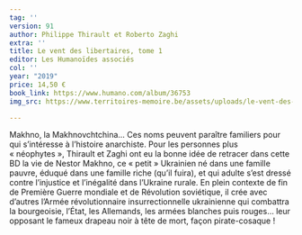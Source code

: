 ```yaml
---
tag: ''
version: 91
author: Philippe Thirault et Roberto Zaghi
extra: ''
title: Le vent des libertaires, tome 1
editor: Les Humanoïdes associés
col: ''
year: "2019"
price: 14,50 €
book_link: https://www.humano.com/album/36753
img_src: https://www.territoires-memoire.be/assets/uploads/le-vent-des-libertaires.jpg

---
```

Makhno, la Makhnovchtchina... Ces noms peuvent paraître familiers pour qui s’intéresse à l’histoire anarchiste. Pour les personnes plus «&nbsp;néophytes&nbsp;», Thirault et Zaghi ont eu la bonne idée de retracer dans cette BD la vie de Nestor Makhno, ce «&nbsp;petit&nbsp;» Ukrainien né dans une famille pauvre, éduqué dans une famille riche (qu’il fuira), et qui adulte s’est dressé contre l’injustice et l’inégalité dans l’Ukraine rurale. En plein contexte de fin de Première Guerre mondiale et de Révolution soviétique, il crée avec d’autres l’Armée révolutionnaire insurrectionnelle ukrainienne qui combattra la bourgeoisie, l’État, les Allemands, les armées blanches puis rouges… leur opposant le fameux drapeau noir à tête de mort, façon pirate-cosaque&nbsp;!